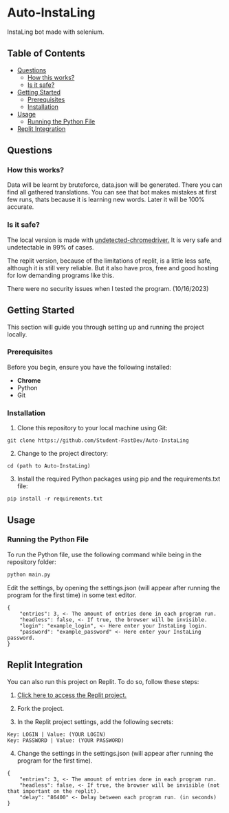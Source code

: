 # Auto-InstaLing

InstaLing bot made with selenium.

## Table of Contents
- [Questions](#questions)
  - [How this works?](#how-this-works)
  - [Is it safe?](#is-it-safe)
- [Getting Started](#getting-started)
  - [Prerequisites](#prerequisites)
  - [Installation](#installation)
- [Usage](#usage)
  - [Running the Python File](#running-the-python-file)
- [Replit Integration](#replit-integration)


## Questions

### How this works?

Data will be learnt by bruteforce, data.json will be generated. There you can find all gathered translations.
You can see that bot makes mistakes at first few runs, thats because it is learning new words. Later it will be 100% accurate.

### Is it safe?

The local version is made with [undetected-chromedriver.](https://github.com/ultrafunkamsterdam/undetected-chromedriver) It is very safe and undetectable in 99% of cases.

The replit version, because of the limitations of replit, is a little less safe, although it is still very reliable. But it also have pros, free and good hosting for low demanding programs like this.

There were no security issues when I tested the program. (10/16/2023)

## Getting Started

This section will guide you through setting up and running the project locally.

### Prerequisites

Before you begin, ensure you have the following installed:
- **Chrome**
- Python
- Git

### Installation

1. Clone this repository to your local machine using Git:

```plain
git clone https://github.com/Student-FastDev/Auto-InstaLing
```

2. Change to the project directory:

```plain
cd (path to Auto-InstaLing)
```

3. Install the required Python packages using pip and the requirements.txt file:

```plain
pip install -r requirements.txt
```

## Usage

### Running the Python File

To run the Python file, use the following command while being in the repository folder:

```bash
python main.py
```

Edit the settings, by opening the settings.json (will appear after running the program for the first time) in some text editor.

```plain
{
    "entries": 3, <- The amount of entries done in each program run.
    "headless": false, <- If true, the browser will be invisible.
    "login": "example_login", <- Here enter your InstaLing login.
    "password": "example_password" <- Here enter your InstaLing password.
}
```
## Replit Integration

You can also run this project on Replit. To do so, follow these steps:

1. [Click here to access the Replit project.](https://replit.com/@FAST-qq/Auto-InstaLing)

2. Fork the project.

3. In the Replit project settings, add the following secrets:

```plain
Key: LOGIN | Value: (YOUR LOGIN)
Key: PASSWORD | Value: (YOUR PASSWORD)
```

4. Change the settings in the settings.json (will appear after running the program for the first time).

```plain
{
    "entries": 3, <- The amount of entries done in each program run.
    "headless": false, <- If true, the browser will be invisible (not that important on the replit). 
    "delay": "86400" <- Delay between each program run. (in seconds)
}
```
